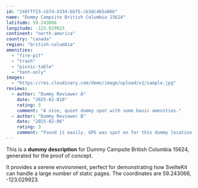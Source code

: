 ```yaml
---
id: "248fff23-cb7d-433d-bbf5-cb3dc4b5a96b"
name: "Dummy Campsite British Columbia 15624"
latitude: 59.243066
longitude: -123.029923
continent: "north-america"
country: "canada"
region: "british-columbia"
amenities:
  - "fire-pit"
  - "trash"
  - "picnic-table"
  - "tent-only"
images:
  - "https://res.cloudinary.com/demo/image/upload/v1/sample.jpg"
reviews:
  - author: "Dummy Reviewer A"
    date: "2025-02-010"
    rating: 3
    comment: "A nice, quiet dummy spot with some basic amenities."
  - author: "Dummy Reviewer B"
    date: "2025-02-06"
    rating: 3
    comment: "Found it easily. GPS was spot on for this dummy location."
---
```


This is a **dummy description** for Dummy Campsite British Columbia 15624, generated for the proof of concept.

It provides a serene environment, perfect for demonstrating how SvelteKit can handle a large number of static pages. The coordinates are 59.243066, -123.029923.
